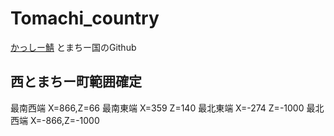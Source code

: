 # Tomachi_country
[かっしー鯖](http://www60.atwiki.jp/kassimine/) とまちー国のGithub

## 西とまちー町範囲確定
最南西端 X=866,Z=66
最南東端 X=359 Z=140
最北東端 X=-274 Z=-1000
最北西端 X=-866,Z=-1000
